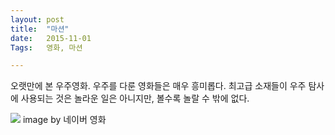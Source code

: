 ```yaml
---
layout: post
title:  "마션"
date:   2015-11-01
Tags:   영화, 마션

---
```


오랫만에 본 우주영화. 우주를 다룬 영화들은 매우 흥미롭다. 최고급 소재들이 우주 탐사에 사용되는 것은 놀라운 일은 아니지만, 볼수록 놀랄 수 밖에 없다.

![](http://movie.phinf.naver.net/20150610_176/14338972791422ToIh_JPEG/movie_image.jpg?type=m665_443_2)
image by 네이버 영화

